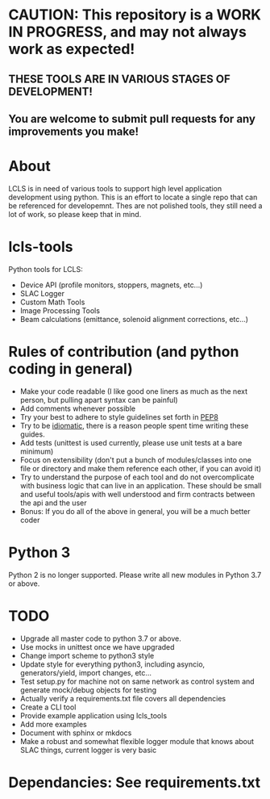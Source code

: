 # CAUTION: This repository is a WORK IN PROGRESS, and may not always work as expected! 
## THESE TOOLS ARE IN VARIOUS STAGES OF DEVELOPMENT!
## You are welcome to submit pull requests for any improvements you make!

# About
LCLS is in need of various tools to support high level application development using python.  This is an effort to locate a single repo that can be referenced for developemnt. Thes are not polished tools, they still need a lot of work, so please keep that in mind.

# lcls-tools
Python tools for LCLS: 
* Device API (profile monitors, stoppers, magnets, etc...)
* SLAC Logger
* Custom Math Tools
* Image Processing Tools
* Beam calculations (emittance, solenoid alignment corrections, etc...)

# Rules of contribution (and python coding in general)
* Make your code readable (I like good one liners as much as the next person, but pulling apart syntax can be painful)
* Add comments whenever possible
* Try your best to adhere to style guidelines set forth in [PEP8](https://www.python.org/dev/peps/pep-0008/)
* Try to be [idiomatic](https://docs.python-guide.org/writing/style), there is a reason people spent time writing these guides.  
* Add tests (unittest is used currently, please use unit tests at a bare minimum)
* Focus on extensibility (don't put a bunch of modules/classes into one file or directory and make them reference each other, if you can avoid it)
* Try to understand the purpose of each tool and do not overcomplicate with business logic that can live in an application.  These should be small and useful tools/apis with well understood and firm contracts between the api and the user
* Bonus:  If you do all of the above in general, you will be a much better coder

# Python 3
Python 2 is no longer supported. Please write all new modules in Python 3.7 or above. 

# TODO
* Upgrade all master code to python 3.7 or above.
* Use mocks in unittest once we have upgraded
* Change import scheme to python3 style 
* Update style for everything python3, including asyncio, generators/yield, import changes, etc...
* Test setup.py for machine not on same network as control system and generate mock/debug objects for testing
* Actually verify a requirements.txt file covers all dependencies
* Create a CLI tool
* Provide example application using lcls_tools
* Add more examples
* Document with sphinx or mkdocs
* Make a robust and somewhat flexible logger module that knows about SLAC things, current logger is very basic

# Dependancies: See requirements.txt
